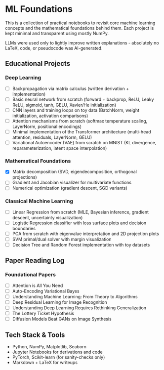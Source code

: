 # ML Foundations

This is a collection of practical notebooks to revisit core machine learning concepts and the mathematical foundations behind them. Each project is kept minimal and transparent using mostly NumPy.

LLMs were used only to lightly improve written explanations - absolutely no LaTeX, code, or pseudocode was AI-generated.

## Educational Projects

### Deep Learning
- [ ] Backpropagation via matrix calculus (written derivation + implementation)
- [ ] Basic neural network from scratch (forward + backprop, ReLU, Leaky ReLU, sigmoid, tanh, GELU, Xavier/He initialization)
- [ ] CNN layers and training loops on toy data (BatchNorm, weight initialization, activation comparisons)
- [ ] Attention mechanisms from scratch (softmax temperature scaling, LayerNorm, positional encodings)
- [ ] Minimal implementation of the Transformer architecture (multi-head attention, residuals, LayerNorm, GELU)
- [ ] Variational Autoencoder (VAE) from scratch on MNIST (KL divergence, reparameterization, latent space interpolation)

### Mathematical Foundations
- [x] Matrix decomposition (SVD, eigendecomposition, orthogonal projections)
- [ ] Gradient and Jacobian visualizer for multivariate functions
- [ ] Numerical optimization (gradient descent, SGD variants)

### Classical Machine Learning
- [ ] Linear Regression from scratch (MLE, Bayesian inference, gradient descent, uncertainty visualization)
- [ ] Logistic Regression classifier with loss surface plots and decision boundaries  
- [ ] PCA from scratch with eigenvalue interpretation and 2D projection plots  
- [ ] SVM primal/dual solver with margin visualization  
- [ ] Decision Tree and Random Forest implementation with toy datasets

## Paper Reading Log

### Foundational Papers
- [ ] Attention is All You Need
- [ ] Auto-Encoding Variational Bayes
- [ ] Understanding Machine Learning: From Theory to Algorithms
- [ ] Deep Residual Learning for Image Recognition
- [ ] Understanding Deep Learning Requires Rethinking Generalization
- [ ] The Lottery Ticket Hypothesis
- [ ] Diffusion Models Beat GANs on Image Synthesis

## Tech Stack & Tools

- Python, NumPy, Matplotlib, Seaborn
- Jupyter Notebooks for derivations and code
- PyTorch, Scikit-learn (for sanity-checks only)
- Markdown + LaTeX for writeups
